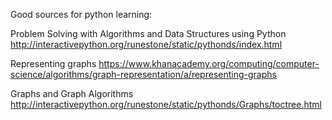 Good sources for python learning:


Problem Solving with Algorithms and Data Structures using Python
http://interactivepython.org/runestone/static/pythonds/index.html




Representing graphs
https://www.khanacademy.org/computing/computer-science/algorithms/graph-representation/a/representing-graphs





Graphs and Graph Algorithms
http://interactivepython.org/runestone/static/pythonds/Graphs/toctree.html
